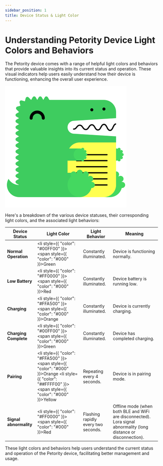 ```yaml
---
sidebar_position: 1
title: Device Status & Light Color
---
```


# Understanding Petority Device Light Colors and Behaviors
The Petority device comes with a range of helpful light colors and behaviors that provide valuable insights into its current status and operation. These visual indicators help users easily understand how their device is functioning, enhancing the overall user experience.

![color](/img/logo.svg)  

Here's a breakdown of the various device statuses, their corresponding light colors, and the associated light behaviors:

| Device Status  | Light Color | Light Behavior |  Meaning |
| ----------- | ----------- |----------- |----------- |
| **Normal Operation**	  | <li style={{ "color": "#00FF00" }}><span style={{ "color": "#000" }}>Green</span></li>   | Constantly illuminated.   |  Device is functioning normally.     |
| **Low Battery**  | <li style={{ "color": "#FF0000" }}><span style={{ "color": "#000" }}>Red</span></li>   | Constantly illuminated.    |  Device battery is running low.      | 
| **Charging**     | <li style={{ "color": "#FFA500" }}><span style={{ "color": "#000" }}>Orange</span></li>  | Constantly illuminated.   |  Device is currently charging.      | 
| **Charging Complete**	  | <li style={{ "color": "#00FF00" }}><span style={{ "color": "#000" }}>Green</span></li>   | Constantly illuminated. |  Device has completed charging.      | 
| **Pairing**  | <li style={{ "color": "#FFA500" }}><span style={{ "color": "#000" }}>Orange</span></li>  <li style={{ "color": "##FFFF00" }}><span style={{ "color": "#000" }}>Yellow</span></li>    | Repeating every 4 seconds.   |  Device is in pairing mode.    | 
| **Signal abnormality**	  | <li style={{ "color": "#FF0000" }}><span style={{ "color": "#000" }}>Red</span></li>  | Flashing rapidly every two seconds. | Offline mode (when both BLE and WiFi are disconnected). Lora signal abnormality (long distance or disconnection). | 

These light colors and behaviors help users understand the current status and operation of the Petority device, facilitating better management and usage.

